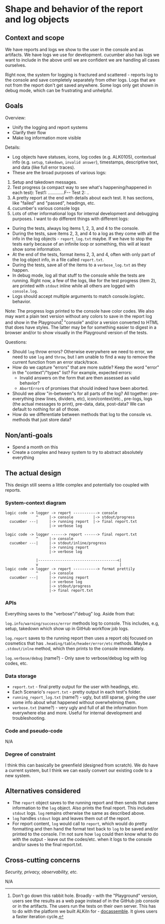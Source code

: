 # Shape and behavior of the report and log objects

## Context and scope

We have reports and logs we show to the user in the console and as artifacts. We have logs we use for development. cucumber also has logs we want to include in the above until we are confident we are handling all cases ourselves.

Right now, the system for logging is fractured and scattered - reports log to the console and save completely separately from other logs. Logs that are not from the report don't get saved anywhere. Some logs only get shown in debug mode, which can be frustrating and unhelpful.

## Goals

Overview:

- Unify the logging and report systems
- Clarify their flow
- Make log information more visible

Details:

- Log objects have statuses, icons, log codes (e.g. ALK0105), contextual info (e.g. `setup`, `takedown`, `invalid answer`), timestamps, descriptive text, and data (like full error traces).
- These are the broad purposes of various logs:
1. Setup and takedown messages.
2. Test progress (a compact way to see what's happening/happened in each test):
    Test1: .............F--
    Test 2: ..
3. A pretty report at the end with details about each test. It has sections, like "failed" and "passed", headings, etc.
4. cucumber's various console logs
5. Lots of other informational logs for internal development and debugging purposes.
I want to do different things with different logs:
- During the tests, always log items 1, 2, 3, and 4 to the console.
- During the tests, save items 2, 3, and 4 to a log as they come with all the info in the log objects - `report_log.txt` maybe. If we have to stop the tests early because of an infinite loop or something, this will at least show some information.
- At the end of the tests, format items 2, 3, and 4, often with only part of the log object info, in a file called `report.txt`.
- During the tests, save all of the items to a `verbose_log.txt` as they happen.
- In debug mode, log all that stuff to the console while the tests are running.
Right now, a few of the logs, like for the test progress (item 2), are printed with `stdout` inline while all others are logged with `console.log`.
- Logs should accept multiple arguments to match console.log/etc. behavior.

Note: The progress logs printed to the console have color codes. We also may want a plain text version without any colors to save in the report log and show in the Playground[^1] "console" and/or a version converted to HTML that does have styles. The latter may be for something easier to digest in a browser and/or to show visually in the Playground version of the tests.

Questions:
- Should `log` throw errors? Otherwise everywhere we need to error, we need to use `log` and `throw`, but I am unable to find a way to remove the current function from an error stack/trace.
- How do we capture "errors" that are more subtle? Keep the word "error" in the "context"/"types" list? For example, expected errors:
  - Invalid answers on the form that are then assessed as valid behavior?
  - `AbortError`s of promises that should indeed have been aborted.
- Should we allow "in-between"s for all parts of the log? All together: pre-everything (new lines, dividers, etc), icon/context/etc., pre-logs, logs (the actual messages to print), pre-data, data, post-data? We can default to nothing for all of those.
- How do we differentiate between methods that log to the console vs. methods that just store data?

[^1]: Don't go down this rabbit hole. Broadly - with the "Playground" version, users see the results as a web page instead of in the GitHub job console or in the artifacts. The users run the tests on their own server. This has to do with the platform we built ALKiln for - [docassemble](https://docassemble.org/). It gives users a faster iteration cycle.

## Non/anti-goals

- Spend a month on this
- Create a complex and heavy system to try to abstract absolutely everything

## The actual design

This design still seems a little complex and potentially too coupled with reports.

### System-context diagram

```
logic code -> logger -> report -----------> console
              ^     |-> console         |-> stdout/progress
  cucumber ---|     |-> running report  |-> final report.txt
                    |-> verbose log
```

```
logic code -> logger ------> report ------> final report.txt
              ^     |-> console
  cucumber ---|     |-> stdout/inline/progress
                    |-> running report
                    |-> verbose log
```

```
              |------------------------------------<|
              v                                     |
logic code -> logger -> report -----------> format prettily
              ^     |-> console
  cucumber ---|     |-> running report
                    |-> verbose log
                    |-> stdout/progress
                    |-> final report.txt
```

### APIs

Everything saves to the "verbose"/"debug" log. Aside from that:

`log.info/warning/success/error` methods log to console. This includes, e.g, setup, takedown which show up in GitHub workflow job logs.

`log.report` saves to the running report then uses a report obj focused on cosmetics that has `.heading/table/header/error/etc` methods. Maybe a `.stdout/inlne` method, which then prints to the console immediately.

`log.verbose/debug` (name?) - Only save to verbose/debug log with log codes, etc.

### Data storage

- `report.txt` - final pretty output for the user with headings, etc.
- Each Scenario's `report.txt` - pretty output in each test's folder.
- `running_report_log.txt` (name?) - ugly, but still sparse, giving the user some info about what happened without overwhelming them.
- `verbose.txt` (name?) - very ugly and full of all the information from everywhere else and more. Useful for internal development and troubleshooting.

### Code and pseudo-code

N/A

### Degree of constraint

I think this can basically be greenfield (designed from scratch). We do have a current system, but I think we can easily convert our existing code to a new system.

## Alternatives considered

- The `report` object saves to the running report and then sends that same information to the `log` object. Also prints the final report. This includes `stdout` logs. `log` remains otherwise the same as described above.
- `log` handles `stdout` logs and leaves them out of the report.
- For report content, `log` would call to `report`, which would do pretty formatting and then hand the format text back to `log` to be saved and/or printed to the console. I'm not sure how `log` could then know what to do with the output - leave out the codes/etc. when it logs to the console and/or saves to the final report.txt.

## Cross-cutting concerns

_Security, privacy, observability, etc._

N/A

